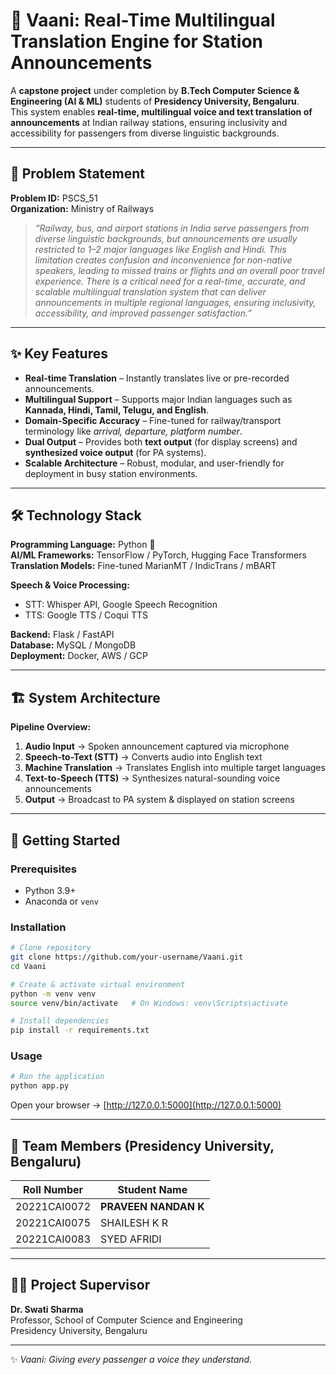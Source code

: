 # 🚉 Vaani: Real-Time Multilingual Translation Engine for Station Announcements

A **capstone project** under completion by **B.Tech Computer Science & Engineering (AI & ML)** students of **Presidency University, Bengaluru**.  
This system enables **real-time, multilingual voice and text translation of announcements** at Indian railway stations, ensuring inclusivity and accessibility for passengers from diverse linguistic backgrounds.  

---

## 📜 Problem Statement  
**Problem ID:** PSCS_51  
**Organization:** Ministry of Railways  

> *“Railway, bus, and airport stations in India serve passengers from diverse linguistic backgrounds, but announcements are usually restricted to 1–2 major languages like English and Hindi. This limitation creates confusion and inconvenience for non-native speakers, leading to missed trains or flights and an overall poor travel experience. There is a critical need for a real-time, accurate, and scalable multilingual translation system that can deliver announcements in multiple regional languages, ensuring inclusivity, accessibility, and improved passenger satisfaction.”*  

---

## ✨ Key Features  
- **Real-time Translation** – Instantly translates live or pre-recorded announcements.  
- **Multilingual Support** – Supports major Indian languages such as **Kannada, Hindi, Tamil, Telugu, and English**.  
- **Domain-Specific Accuracy** – Fine-tuned for railway/transport terminology like *arrival, departure, platform number*.  
- **Dual Output** – Provides both **text output** (for display screens) and **synthesized voice output** (for PA systems).  
- **Scalable Architecture** – Robust, modular, and user-friendly for deployment in busy station environments.  

---

## 🛠️ Technology Stack  

**Programming Language:** Python 🐍  
**AI/ML Frameworks:** TensorFlow / PyTorch, Hugging Face Transformers  
**Translation Models:** Fine-tuned MarianMT / IndicTrans / mBART  

**Speech & Voice Processing:**  
- STT: Whisper API, Google Speech Recognition  
- TTS: Google TTS / Coqui TTS  

**Backend:** Flask / FastAPI  
**Database:** MySQL / MongoDB  
**Deployment:** Docker, AWS / GCP  

---

## 🏗️ System Architecture  

**Pipeline Overview:**  
1. **Audio Input** → Spoken announcement captured via microphone  
2. **Speech-to-Text (STT)** → Converts audio into English text  
3. **Machine Translation** → Translates English into multiple target languages  
4. **Text-to-Speech (TTS)** → Synthesizes natural-sounding voice announcements  
5. **Output** → Broadcast to PA system & displayed on station screens  

---

## 🚀 Getting Started  

### Prerequisites  
- Python 3.9+  
- Anaconda or `venv`  

### Installation  
```bash
# Clone repository
git clone https://github.com/your-username/Vaani.git
cd Vaani

# Create & activate virtual environment
python -m venv venv
source venv/bin/activate   # On Windows: venv\Scripts\activate

# Install dependencies
pip install -r requirements.txt
```

### Usage  
```bash
# Run the application
python app.py
```

Open your browser → [http://127.0.0.1:5000](http://127.0.0.1:5000)  

---

## 👥 Team Members (Presidency University, Bengaluru)  

| Roll Number   | Student Name        |  
|---------------|---------------------|  
| 20221CAI0072 | **PRAVEEN NANDAN K** |  
| 20221CAI0075 | SHAILESH K R        |  
| 20221CAI0083 | SYED AFRIDI         |  

---

## 🧑‍🏫 Project Supervisor  
**Dr. Swati Sharma**  
Professor, School of Computer Science and Engineering  
Presidency University, Bengaluru  

---

✨ *Vaani: Giving every passenger a voice they understand.*  
